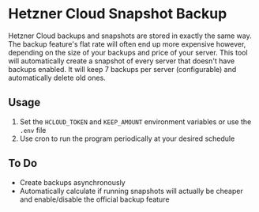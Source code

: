 # Hetzner Cloud Snapshot Backup
Hetzner Cloud backups and snapshots are stored in exactly the same way.
The backup feature's flat rate will often end up more expensive however, depending on the size of your backups and price of your server.
This tool will automatically create a snapshot of every server that doesn't have backups enabled.
It will keep 7 backups per server (configurable) and automatically delete old ones.

## Usage
1. Set the `HCLOUD_TOKEN` and `KEEP_AMOUNT` environment variables or use the `.env` file
2. Use cron to run the program periodically at your desired schedule

## To Do
- Create backups asynchronously
- Automatically calculate if running snapshots will actually be cheaper and enable/disable the official backup feature
